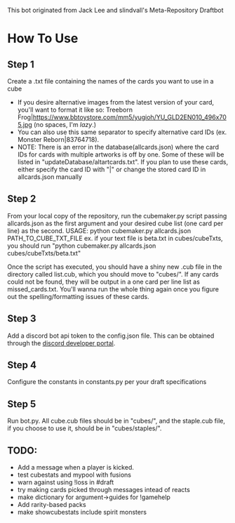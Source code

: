 This bot originated from Jack Lee and slindvall's Meta-Repository Draftbot

# How To Use

## Step 1
Create a .txt file containing the names of the cards you want to use in a cube
* If you desire alternative images from the latest version of your card, you'll want to format it like so: Treeborn Frog|https://www.bbtoystore.com/mm5/yugioh/YU_GLD2EN010_496x705.jpg (no spaces, I'm _lazy_.)
* You can also use this same separator to specify alternative card IDs (ex. Monster Reborn|83764718).
* NOTE: There is an error in the database(allcards.json) where the card IDs for cards with multiple artworks is off by one. Some of these will be listed in "updateDatabase/altartcards.txt". If you plan to use these cards, either specify the card ID with "|" or change the stored card ID in allcards.json manually

## Step 2
From your local copy of the repository, run the cubemaker.py script passing allcards.json as the first argument and your desired cube list (one card per line) as the second.
USAGE: python cubemaker.py allcards.json PATH_TO_CUBE_TXT_FILE
ex. if your text file is beta.txt in cubes/cubeTxts, you should run "python cubemaker.py allcards.json cubes/cubeTxts/beta.txt"

Once the script has executed, you should have a shiny new .cub file in the directory called list.cub, which you should move to "cubes/". If any cards could not be found, they will be output in a one card per line list as missed_cards.txt. You'll wanna run the whole thing again once you figure out the spelling/formatting issues of these cards.

## Step 3
Add a discord bot api token to the config.json file. This can be obtained through the [discord developer portal](https://discord.com/developers/). 

## Step 4
Configure the constants in constants.py per your draft specifications

## Step 5
Run bot.py. All cube.cub files should be in "cubes/", and the staple.cub file, if you choose to use it, should be in "cubes/staples/". 

## TODO:
* Add a message when a player is kicked.
* test cubestats and mypool with fusions
* warn against using !loss in #draft
* try making cards picked through messages intead of reacts
* make dictionary for argument->guides for !gamehelp
* Add rarity-based packs
* make showcubestats include spirit monsters
